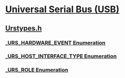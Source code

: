 # [Universal Serial Bus (USB)](../_usbref/index.md)
## [Urstypes.h](index.md)
### [_URS_HARDWARE_EVENT Enumeration](../urstypes/ne-urstypes-_urs_hardware_event.md)
### [_URS_HOST_INTERFACE_TYPE Enumeration](../urstypes/ne-urstypes-_urs_host_interface_type.md)
### [_URS_ROLE Enumeration](../urstypes/ne-urstypes-_urs_role.md)
